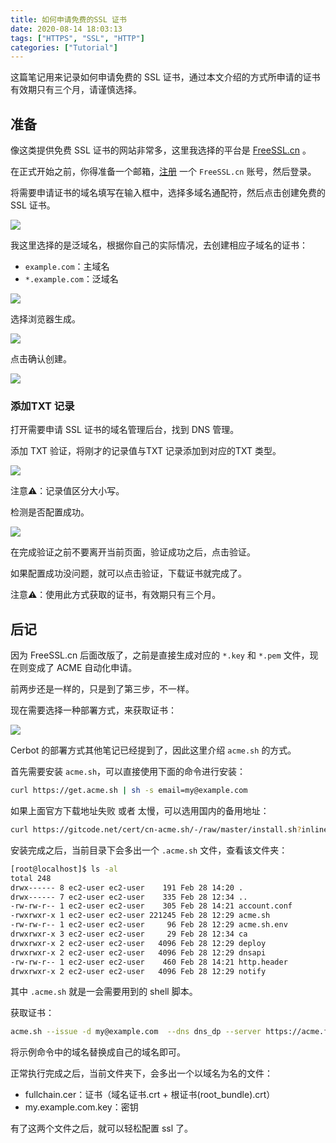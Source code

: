 ```yaml
---
title: 如何申请免费的SSL 证书
date: 2020-08-14 18:03:13
tags: ["HTTPS", "SSL", "HTTP"]
categories: ["Tutorial"]
---
```


这篇笔记用来记录如何申请免费的 SSL 证书，通过本文介绍的方式所申请的证书有效期只有三个月，请谨慎选择。

<!-- more -->

## 准备
像这类提供免费 SSL 证书的网站非常多，这里我选择的平台是 [FreeSSL.cn](https://freessl.cn/) 。

在正式开始之前，你得准备一个邮箱，[注册](https://freessl.cn/register) 一个 `FreeSSL.cn` 账号，然后登录。

将需要申请证书的域名填写在输入框中，选择多域名通配符，然后点击创建免费的SSL 证书。

![](https://cdn.jsdelivr.net/gh/0xAiKang/CDN/blog/images/20200814172918.png)

我这里选择的是泛域名，根据你自己的实际情况，去创建相应子域名的证书：
* `example.com`：主域名
* `*.example.com`：泛域名

![](https://cdn.jsdelivr.net/gh/0xAiKang/CDN/blog/images/20200814174731.png)

选择浏览器生成。

![](https://cdn.jsdelivr.net/gh/0xAiKang/CDN/blog/images/20200814175011.png)

点击确认创建。

![](https://cdn.jsdelivr.net/gh/0xAiKang/CDN/blog/images/20200814174930.png)

### 添加TXT 记录

打开需要申请 SSL 证书的域名管理后台，找到 DNS 管理。

添加 TXT 验证，将刚才的记录值与TXT 记录添加到对应的TXT 类型。

![](https://cdn.jsdelivr.net/gh/0xAiKang/CDN/blog/images/20200814180141.png)

注意⚠️：记录值区分大小写。

检测是否配置成功。

![](https://cdn.jsdelivr.net/gh/0xAiKang/CDN/blog/images/20200814175520.png)

在完成验证之前不要离开当前页面，验证成功之后，点击验证。

如果配置成功没问题，就可以点击验证，下载证书就完成了。

注意⚠️：使用此方式获取的证书，有效期只有三个月。

## 后记

因为 FreeSSL.cn 后面改版了，之前是直接生成对应的 `*.key` 和 `*.pem` 文件，现在则变成了 ACME 自动化申请。

前两步还是一样的，只是到了第三步，不一样。

现在需要选择一种部署方式，来获取证书：

![](https://cdn.jsdelivr.net/gh/0xAiKang/CDN/blog/images/20230228143014.png)

Cerbot 的部署方式其他笔记已经提到了，因此这里介绍 `acme.sh` 的方式。

首先需要安装 `acme.sh`，可以直接使用下面的命令进行安装：
```bash
curl https://get.acme.sh | sh -s email=my@example.com
```

如果上面官方下载地址失败 或者 太慢，可以选用国内的备用地址：
```bash
curl https://gitcode.net/cert/cn-acme.sh/-/raw/master/install.sh?inline=false | sh -s email=my@example.com
```

安装完成之后，当前目录下会多出一个 `.acme.sh` 文件，查看该文件夹：
```bash
[root@localhost]$ ls -al
total 248
drwx------ 8 ec2-user ec2-user    191 Feb 28 14:20 .
drwx------ 7 ec2-user ec2-user    335 Feb 28 12:34 ..
-rw-rw-r-- 1 ec2-user ec2-user    305 Feb 28 14:21 account.conf
-rwxrwxr-x 1 ec2-user ec2-user 221245 Feb 28 12:29 acme.sh
-rw-rw-r-- 1 ec2-user ec2-user     96 Feb 28 12:29 acme.sh.env
drwxrwxr-x 3 ec2-user ec2-user     29 Feb 28 12:34 ca
drwxrwxr-x 2 ec2-user ec2-user   4096 Feb 28 12:29 deploy
drwxrwxr-x 2 ec2-user ec2-user   4096 Feb 28 12:29 dnsapi
-rw-rw-r-- 1 ec2-user ec2-user    460 Feb 28 14:21 http.header
drwxrwxr-x 2 ec2-user ec2-user   4096 Feb 28 12:29 notify
```

其中 `.acme.sh` 就是一会需要用到的 shell 脚本。

获取证书：
```bash
acme.sh --issue -d my@example.com  --dns dns_dp --server https://acme.freessl.cn/v2/DV90/directory/z8s58p0gs74t0839d3mu
```

将示例命令中的域名替换成自己的域名即可。

正常执行完成之后，当前文件夹下，会多出一个以域名为名的文件：
* fullchain.cer：证书（域名证书.crt + 根证书(root_bundle).crt）
* my.example.com.key：密钥

有了这两个文件之后，就可以轻松配置 ssl 了。